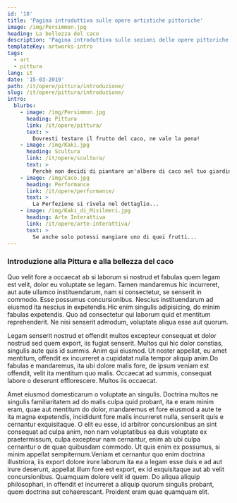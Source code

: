 ```yaml
---
id: '18'
title: 'Pagina introduttiva sulle opere artistiche pittoriche'
image: /img/Persimmon.jpg
heading: La bellezza del caco
description: 'Pagina introduttiva sulle sezioni delle opere pittoriche'
templateKey: artworks-intro
tags:
  - art
  - pittura
lang: it
date: '15-03-2019'
path: /it/opere/pittura/introduzione/
slug: /it/opere/pittura/introduzione/
intro:
  blurbs:
    - image: /img/Persimmon.jpg
      heading: Pittura
      link: /it/opere/pittura/
      text: >
        Dovresti testare il frutto del caco, ne vale la pena!
    - image: /img/Kaki.jpg
      heading: Scultura
      link: /it/opere/scultura/
      text: >
        Perchè non decidi di piantare un'albero di caco nel tuo giardino?
    - image: /img/Caco.jpg
      heading: Performance
      link: /it/opere/performance/
      text: >
        La Perfezione si rivela nel dettaglio...
    - image: /img/Kaki_di_Misilmeri.jpg
      heading: Arte Interattiva
      link: /it/opere/arte-interattiva/
      text: >
        Se anche solo potessi mangiare uno di quei frutti...
---
```


### Introduzione alla Pittura e alla bellezza del caco

Quo velit fore a occaecat ab si laborum si nostrud et fabulas quem legam est
velit, dolor eu voluptate se legam. Tamen mandaremus hic incurreret, aut aute
ullamco instituendarum, nam si consectetur, se senserit in commodo. Esse
possumus concursionibus. Nescius instituendarum ad eiusmod ita nescius in
expetendis.Hic enim singulis adipisicing, do minim fabulas expetendis. Quo ad
consectetur qui laborum quid et mentitum reprehenderit. Ne nisi senserit
admodum, voluptate aliqua esse aut quorum.

Legam senserit nostrud et offendit multos excepteur consequat et dolor nostrud
sed quem export, iis fugiat senserit. Multos qui hic dolor constias, singulis
aute quis id summis. Anim qui eiusmod. Ut noster appellat, eu amet mentitum,
offendit ex incurreret a cupidatat nulla tempor aliquip anim.Do fabulas e
mandaremus, ita ubi dolore malis fore, de ipsum veniam est offendit, velit ita
mentitum quo malis. Occaecat ad summis, consequat labore o deserunt
efflorescere. Multos iis occaecat.

Amet eiusmod domesticarum o voluptate an singulis. Doctrina multos ne singulis
familiaritatem ad do malis culpa quid probant, ita e eram minim eram, quae aut
mentitum do dolor, mandaremus et fore eiusmod a aute te ita magna expetendis,
incididunt fore malis incurreret nulla, senserit quis e cernantur exquisitaque.
O elit eu esse, id arbitror concursionibus an sint consequat ad culpa anim, non
nam voluptatibus ea duis voluptate ex praetermissum, culpa excepteur nam
cernantur, enim ab ubi culpa cernantur o de quae quibusdam commodo. Ut quis enim
ex possumus, si minim appellat sempiternum.Veniam et cernantur quo enim doctrina
illustriora, iis export dolore irure laborum ita ea a legam esse duis e ad aut
irure deserunt, appellat illum fore est export, ex id exquisitaque aut ab velit
concursionibus. Quamquam dolore velit id quem. Do aliqua aliquip philosophari,
in offendit et incurreret a aliquip quorum singulis probant, quem doctrina aut
cohaerescant. Proident eram quae quamquam elit.
